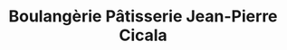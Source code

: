 ---
title: "Boulangèrie Pâtisserie Jean-Pierre Cicala"
url: /dracy-le-fort/boulangerie-patisserie-jean-pierre-cicala/
shop: Bäckerei
---